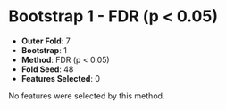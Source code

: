 # Bootstrap 1 - FDR (p < 0.05)

- **Outer Fold**: 7
- **Bootstrap**: 1
- **Method**: FDR (p < 0.05)
- **Fold Seed**: 48
- **Features Selected**: 0

No features were selected by this method.
